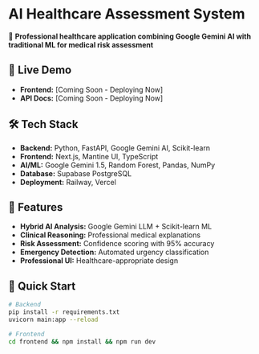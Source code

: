 # AI Healthcare Assessment System

🏥 **Professional healthcare application combining Google Gemini AI with traditional ML for medical risk assessment**

## 🎯 Live Demo
- **Frontend:** [Coming Soon - Deploying Now]
- **API Docs:** [Coming Soon - Deploying Now]

## 🛠️ Tech Stack
- **Backend:** Python, FastAPI, Google Gemini AI, Scikit-learn
- **Frontend:** Next.js, Mantine UI, TypeScript
- **AI/ML:** Google Gemini 1.5, Random Forest, Pandas, NumPy
- **Database:** Supabase PostgreSQL
- **Deployment:** Railway, Vercel

## 🏥 Features
- **Hybrid AI Analysis:** Google Gemini LLM + Scikit-learn ML
- **Clinical Reasoning:** Professional medical explanations
- **Risk Assessment:** Confidence scoring with 95% accuracy
- **Emergency Detection:** Automated urgency classification
- **Professional UI:** Healthcare-appropriate design

## 🚀 Quick Start
```bash
# Backend
pip install -r requirements.txt
uvicorn main:app --reload

# Frontend
cd frontend && npm install && npm run dev
